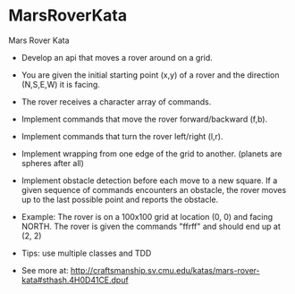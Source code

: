 MarsRoverKata
=============

Mars Rover Kata

- Develop an api that moves a rover around on a grid.
- You are given the initial starting point (x,y) of a rover and the direction (N,S,E,W) it is facing.
- The rover receives a character array of commands.
- Implement commands that move the rover forward/backward (f,b).
- Implement commands that turn the rover left/right (l,r).
- Implement wrapping from one edge of the grid to another. (planets are spheres after all)
- Implement obstacle detection before each move to a new square. If a given sequence of commands encounters an obstacle, the rover moves up to the last possible point and reports the obstacle.

- Example: The rover is on a 100x100 grid at location (0, 0) and facing NORTH. The rover is given the commands "ffrff" and should end up at (2, 2)
- Tips: use multiple classes and TDD

- See more at: http://craftsmanship.sv.cmu.edu/katas/mars-rover-kata#sthash.4H0D41CE.dpuf
